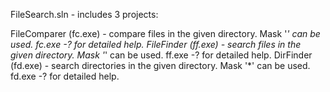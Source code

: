 
FileSearch.sln - includes 3 projects:

FileComparer (fc.exe) - compare files in the given directory. Mask '*' can be used. 
	fc.exe -? for detailed help.
FileFinder (ff.exe) - search files in the given directory. Mask '*' can be used. 
	ff.exe -? for detailed help.
DirFinder (fd.exe) - search directories in the given directory. Mask '*' can be used. 
	fd.exe -? for detailed help.
